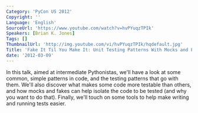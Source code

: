 ```yaml
---
Category: 'PyCon US 2012'
Copyright: ''
Language: 'English'
SourceUrl: 'https://www.youtube.com/watch?v=hvPYuqzTPIk'
Speakers: [Brian K. Jones]
Tags: []
ThumbnailUrl: 'http://img.youtube.com/vi/hvPYuqzTPIk/hqdefault.jpg'
Title: 'Fake It Til You Make It: Unit Testing Patterns With Mocks and Fakes'
date: '2012-03-09'
---
```

In this talk, aimed at intermediate Pythonistas, we'll have a look at some
common, simple patterns in code, and the testing patterns that go with them.
We'll also discover what makes some code more testable than others, and how
mocks and fakes can help isolate the code to be tested (and why you want to do
that). Finally, we'll touch on some tools to help make writing and running
tests easier.
